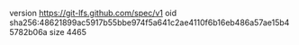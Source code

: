 version https://git-lfs.github.com/spec/v1
oid sha256:48621899ac5917b55bbe974f5a641c2ae4110f6b16eb486a57ae15b45782b06a
size 4465
